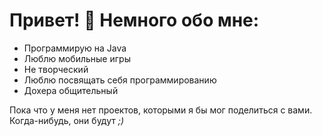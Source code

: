 # Привет! 👋 Немного обо мне:
- Программирую на Java
- Люблю мобильные игры
- Не творческий
- Люблю посвящать себя программированию
- Дохера общительный

Пока что у меня нет проектов, которыми я бы мог поделиться с вами. Когда-нибудь, они будут _;)_
  
<!--
**KitCat1712/KitCat1712** is a ✨ _special_ ✨ repository because its `README.md` (this file) appears on your GitHub profile.

Here are some ideas to get you started:

- 🔭 I’m currently working on ...
- 🌱 I’m currently learning ...
- 👯 I’m looking to collaborate on ...
- 🤔 I’m looking for help with ...
- 💬 Ask me about ...
- 📫 How to reach me: ...
- 😄 Pronouns: ...
- ⚡ Fun fact: ...
-->
